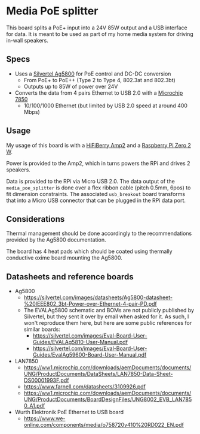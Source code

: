 # Media PoE splitter

This board splits a PoE+ input into a 24V 85W output and a USB interface for data. It is meant to be used as part of my
home media system for driving in-wall speakers.

## Specs

- Uses a [Silvertel Ag5800](https://silvertel.com/ag5800/) for PoE control and DC-DC conversion
  - From PoE+ to PoE++ (Type 2 to Type 4, 802.3at and 802.3bt)
  - Outputs up to 85W of power over 24V
- Converts the data from 4 pairs Ethernet to USB 2.0 with a [Microchip 7850](https://www.microchip.com/en-us/product/lan7850)
  - 10/100/1000 Ethernet (but limited by USB 2.0 speed at around 400 Mbps)

## Usage

My usage of this board is with a
[HiFiBerry Amp2](https://www.hifiberry.com/shop/boards/dealing-with-blocked-p5-holes-7/) and a
[Raspberry Pi Zero 2 W](https://www.raspberrypi.com/products/raspberry-pi-zero-2-w/).

Power is provided to the Amp2, which in turns powers the RPi and drives 2 speakers.

Data is provided to the RPi via Micro USB 2.0. The data output of the `media_poe_splitter` is done over a flex ribbon
cable (pitch 0.5mm, 6pos) to fit dimension constraints. The associated `usb_breakout` board transforms that into a Micro
USB connector that can be plugged in the RPi data port.

## Considerations

Thermal management should be done accordingly to the recommendations provided by the Ag5800 documentation.

The board has 4 heat pads which should be coated using thermally conductive oxime board mounting the Ag5800.

## Datasheets and reference boards

- Ag5800
  - https://silvertel.com/images/datasheets/Ag5800-datasheet-%20IEEE802_3bt-Power-over-Ethernet-4-pair-PD.pdf
  - The EVALAg5800 schematic and BOMs are not publicly published by Silvertel, but they sent it over by email when asked
    for it. As such, I won't reproduce them here, but here are some public references for similar boards:
    - https://silvertel.com/images/Eval-Board-User-Guides/EVALAg5810-User-Manual.pdf
    - https://silvertel.com/images/Eval-Board-User-Guides/EvalAg59600-Board-User-Manual.pdf
- LAN7850
  - https://ww1.microchip.com/downloads/aemDocuments/documents/UNG/ProductDocuments/DataSheets/LAN7850-Data-Sheet-DS00001993F.pdf
  - https://www.farnell.com/datasheets/3109926.pdf
  - https://ww1.microchip.com/downloads/aemDocuments/documents/UNG/ProductDocuments/BoardDesignFiles/UNG8002_EVB_LAN7850_A1.pdf
- Wurth Elektronik PoE Ethernet to USB board
  - https://www.we-online.com/components/media/o758720v410%20RD022_EN.pdf
